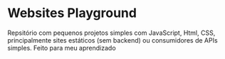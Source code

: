 # Websites Playground

Repsitório com pequenos projetos simples com JavaScript, Html, CSS, principalmente
sites estáticos (sem backend) ou consumidores de APIs simples. Feito para meu aprendizado
